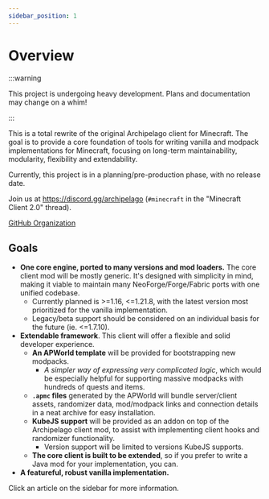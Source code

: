 ```yaml
---
sidebar_position: 1
---
```


# Overview

:::warning

This project is undergoing heavy development. Plans and documentation may change on a whim!

:::

This is a total rewrite of the original Archipelago client for Minecraft.
The goal is to provide a core foundation of tools for writing vanilla and modpack implementations for Minecraft,
focusing on long-term maintainability, modularity, flexibility and extendability.

Currently, this project is in a planning/pre-production phase, with no release date.

Join us at https://discord.gg/archipelago (`#minecraft` in the "Minecraft Client 2.0" thread).

[GitHub Organization](https://github.com/ArchipelagoMinecraft)

## Goals

- **One core engine, ported to many versions and mod loaders.** The core client mod will be mostly generic. It's designed
with simplicity in mind, making it viable to maintain many NeoForge/Forge/Fabric ports with one unified codebase.
  - Currently planned is &gt;=1.16, &lt;=1.21.8, with the latest version most prioritized for the vanilla implementation.
  - Legacy/beta support should be considered on an individual basis for the future (ie. &lt;=1.7.10).
- **Extendable framework**. This client will offer a flexible and solid developer experience.
  - **An APWorld template** will be provided for bootstrapping new modpacks.
    - *A simpler way of expressing very complicated logic*,
    which would be especially helpful for supporting massive modpacks with hundreds of quests and items.
  - **`.apmc` files** generated by the APWorld will bundle
  server/client assets, randomizer data, mod/modpack links and connection details in a neat archive for easy installation.
  - **KubeJS support** will be provided as an addon on top of the Archipelago client mod,
  to assist with implementing client hooks and randomizer functionality.
    - Version support will be limited to versions KubeJS supports.
  - **The core client is built to be extended**, so if you prefer to write a Java mod for your implementation, you can.
- **A featureful, robust vanilla implementation.**

Click an article on the sidebar for more information.
